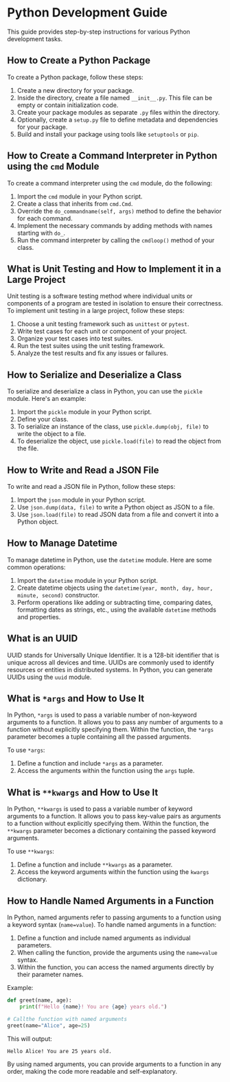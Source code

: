 # Python Development Guide

This guide provides step-by-step instructions for various Python development tasks.

## How to Create a Python Package
To create a Python package, follow these steps:
1. Create a new directory for your package.
2. Inside the directory, create a file named `__init__.py`. This file can be empty or contain initialization code.
3. Create your package modules as separate `.py` files within the directory.
4. Optionally, create a `setup.py` file to define metadata and dependencies for your package.
5. Build and install your package using tools like `setuptools` or `pip`.

## How to Create a Command Interpreter in Python using the `cmd` Module
To create a command interpreter using the `cmd` module, do the following:
1. Import the `cmd` module in your Python script.
2. Create a class that inherits from `cmd.Cmd`.
3. Override the `do_commandname(self, args)` method to define the behavior for each command.
4. Implement the necessary commands by adding methods with names starting with `do_`.
5. Run the command interpreter by calling the `cmdloop()` method of your class.

## What is Unit Testing and How to Implement it in a Large Project
Unit testing is a software testing method where individual units or components of a program are tested in isolation to ensure their correctness. To implement unit testing in a large project, follow these steps:
1. Choose a unit testing framework such as `unittest` or `pytest`.
2. Write test cases for each unit or component of your project.
3. Organize your test cases into test suites.
4. Run the test suites using the unit testing framework.
5. Analyze the test results and fix any issues or failures.

## How to Serialize and Deserialize a Class
To serialize and deserialize a class in Python, you can use the `pickle` module. Here's an example:
1. Import the `pickle` module in your Python script.
2. Define your class.
3. To serialize an instance of the class, use `pickle.dump(obj, file)` to write the object to a file.
4. To deserialize the object, use `pickle.load(file)` to read the object from the file.

## How to Write and Read a JSON File
To write and read a JSON file in Python, follow these steps:
1. Import the `json` module in your Python script.
2. Use `json.dump(data, file)` to write a Python object as JSON to a file.
3. Use `json.load(file)` to read JSON data from a file and convert it into a Python object.

## How to Manage Datetime
To manage datetime in Python, use the `datetime` module. Here are some common operations:
1. Import the `datetime` module in your Python script.
2. Create datetime objects using the `datetime(year, month, day, hour, minute, second)` constructor.
3. Perform operations like adding or subtracting time, comparing dates, formatting dates as strings, etc., using the available `datetime` methods and properties.

## What is an UUID
UUID stands for Universally Unique Identifier. It is a 128-bit identifier that is unique across all devices and time. UUIDs are commonly used to identify resources or entities in distributed systems. In Python, you can generate UUIDs using the `uuid` module.

## What is `*args` and How to Use It
In Python, `*args` is used to pass a variable number of non-keyword arguments to a function. It allows you to pass any number of arguments to a function without explicitly specifying them. Within the function, the `*args` parameter becomes a tuple containing all the passed arguments.

To use `*args`:
1. Define a function and include `*args` as a parameter.
2. Access the arguments within the function using the `args` tuple.

## What is `**kwargs` and How to Use It
In Python, `**kwargs` is used to pass a variable number of keyword arguments to a function. It allows you to pass key-value pairs as arguments to a function without explicitly specifying them. Within the function, the `**kwargs` parameter becomes a dictionary containing the passed keyword arguments.

To use `**kwargs`:
1. Define a function and include `**kwargs` as a parameter.
2. Access the keyword arguments within the function using the `kwargs` dictionary.

## How to Handle Named Arguments in a Function
In Python, named arguments refer to passing arguments to a function using a keyword syntax (`name=value`). To handle named arguments in a function:
1. Define a function and include named arguments as individual parameters.
2. When calling the function, provide the arguments using the `name=value` syntax.
3. Within the function, you can access the named arguments directly by their parameter names.

Example:
```python
def greet(name, age):
    print(f"Hello {name}! You are {age} years old.")

# Callthe function with named arguments
greet(name="Alice", age=25)
```

This will output:
```
Hello Alice! You are 25 years old.
```

By using named arguments, you can provide arguments to a function in any order, making the code more readable and self-explanatory.
